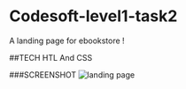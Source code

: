# Codesoft-level1-task2
A landing page for ebookstore !

##TECH
HTL And CSS

###SCREENSHOT
![landing page ](https://github.com/user-attachments/assets/8c2908c4-c7a4-49df-8a0f-753fb431175a)

